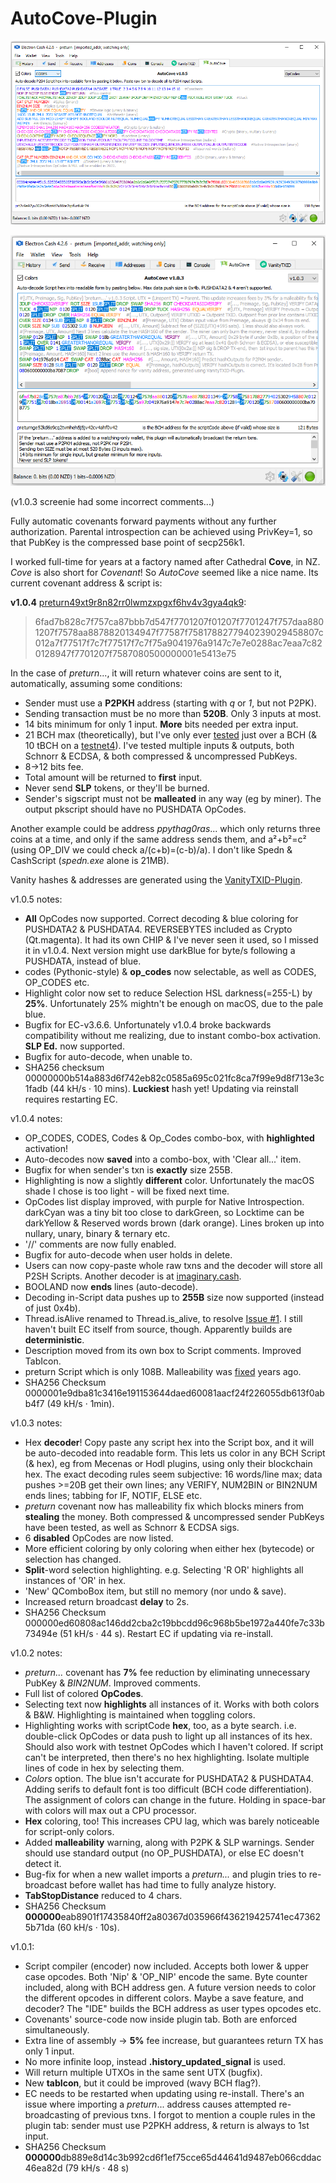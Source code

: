 # AutoCove-Plugin

![alt text](https://github.com/TinosNitso/AutoCove-Plugin/blob/main/v1.0.5.png)

![alt text](https://github.com/TinosNitso/AutoCove-Plugin/blob/main/v1.0.3.png)

(v1.0.3 screenie had some incorrect comments...)

Fully automatic covenants forward payments without any further authorization. Parental introspection can be achieved using PrivKey=1, so that PubKey is the compressed base point of secp256k1.

I worked full-time for years at a factory named after Cathedral **Cove**, in NZ. *Cove* is also short for *Covenant*! So *AutoCove* seemed like a nice name. Its current covenant address & script is:

**v1.0.4** [preturn49xt9r8n82rr0lwmzxpgxf6hv4v3gya4qk9](https://www.blockchain.com/bch/address/preturn49xt9r8n82rr0lwmzxpgxf6hv4v3gya4qk9):
>6fad7b828c7f757ca87bbb7d547f7701207f01207f7701247f757daa8801207f7578aa8878820134947f77587f7581788277940239029458807c012a7f77517f7c7f77517f7c7f75a9041976a9147c7e7e0288ac7eaa7c820128947f7701207f7587080500000001e5413e75

In the case of *preturn*..., it will return whatever coins are sent to it, automatically, assuming some conditions:
- Sender must use a **P2PKH** address (starting with *q* or *1*, but not P2PK).
- Sending transaction must be no more than **520B**. Only 3 inputs at most.
- 14 bits minimum for only 1 input. **More** bits needed per extra input.
- 21 BCH max (theoretically), but I've only ever [tested](https://www.blockchain.com/bch/tx/c3350c09687b922c4d91d9a504b11ea9fac64e599b94975cc50d743f422eb7c4) just over a BCH (& 10 tBCH on a [testnet4](https://testnet4.imaginary.cash/tx/c2dbbccf399c0a4f7bfa847b95feb44d2fb56254d4a820b28325b443b6874c87)). I've tested multiple inputs & outputs, both Schnorr & ECDSA, & both compressed & uncompressed PubKeys.
- 8→12 bits fee.
- Total amount will be returned to **first** input.
- Never send **SLP** tokens, or they'll be burned.
- Sender's sigscript must not be **malleated** in any way (eg by miner). The output pkscript should have no PUSHDATA OpCodes.

Another example could be address *ppythag0ras*... which only returns three coins at a time, and only if the same address sends them, and a²+b²=c² (using OP_DIV we could check a/(c+b)=(c-b)/a). I don't like Spedn & CashScript (*spedn.exe* alone is 21MB).

Vanity hashes & addresses are generated using the [VanityTXID-Plugin](https://github.com/TinosNitso/VanityTXID-Plugin).

v1.0.5 notes:
- **All** OpCodes now supported. Correct decoding & blue coloring for PUSHDATA2 & PUSHDATA4. REVERSEBYTES included as Crypto (Qt.magenta). It had its own CHIP & I've never seen it used, so I missed it in v1.0.4. Next version might use darkBlue for byte/s following a PUSHDATA, instead of blue.
- codes (Pythonic-style) & **op_codes** now selectable, as well as CODES, OP_CODES etc.
- Highlight color now set to reduce Selection HSL darkness(=255-L) by **25%**. Unfortunately 25% mightn't be enough on macOS, due to the pale blue.
- Bugfix for EC-v3.6.6. Unfortunately v1.0.4 broke backwards compatibility without me realizing, due to instant combo-box activation. **SLP Ed.** now supported.
- Bugfix for auto-decode, when unable to.
- SHA256 checksum 00000000b514a883d6f742eb82c0585a695c021fc8ca7f99e9d8f713e3c1fadb (44 kH/s · 10 mins). **Luckiest** hash yet! Updating via reinstall requires restarting EC.

v1.0.4 notes:
- OP_CODES, CODES, Codes & Op_Codes combo-box, with **highlighted** activation!
- Auto-decodes now **saved** into a combo-box, with 'Clear all...' item.
- Bugfix for when sender's txn is **exactly** size 255B.
- Highlighting is now a slightly **different** color. Unfortunately the macOS shade I chose is too light - will be fixed next time.
- OpCodes list display improved, with purple for Native Introspection. darkCyan was a tiny bit too close to darkGreen, so Locktime can be darkYellow & Reserved words brown (dark orange). Lines broken up into nullary, unary, binary & ternary etc.
- '//' comments are now fully enabled.
- Bugfix for auto-decode when user holds in delete.
- Users can now copy-paste whole raw txns and the decoder will store all P2SH Scripts. Another decoder is at [imaginary.cash](https://testnet4.imaginary.cash/decoder).
- BOOLAND now **ends** lines (auto-decode).
- Decoding in-Script data pushes up to **255B** size now supported (instead of just 0x4b).
- Thread.isAlive renamed to Thread.is_alive, to resolve [Issue #1](https://github.com/TinosNitso/AutoCove-Plugin/issues/1). I still haven't built EC itself from source, though. Apparently builds are **deterministic**. 
- Description moved from its own box to Script comments. Improved TabIcon.
- preturn Script which is only 108B. Malleability was [fixed](https://read.cash/@BigBlockIfTrue/achievement-unlocked-bitcoin-cash-fixed-all-common-third-party-transaction-malleation-vectors-219682ef) years ago.
- SHA256 Checksum 0000001e9dba81c3416e191153644daed60081aacf24f226055db613f0abb4f7 (49 kH/s · 1min).

v1.0.3 notes:
- Hex **decoder**! Copy paste any script hex into the Script box, and it will be auto-decoded into readable form. This lets us color in any BCH Script (& hex), eg from Mecenas or Hodl plugins, using only their blockchain hex. The exact decoding rules seem subjective: 16 words/line max; data pushes >=20B get their own lines; any VERIFY, NUM2BIN or BIN2NUM ends lines; tabbing for IF, NOTIF, ELSE etc. 
- *preturn* covenant now has malleability fix which blocks miners from **stealing** the money. Both compressed & uncompressed sender PubKeys have been tested, as well as Schnorr & ECDSA sigs.
- 6 **disabled** OpCodes are now listed.
- More efficient coloring by only coloring when either hex (bytecode) or selection has changed.
- **Split**-word selection highlighting. e.g. Selecting 'R OR' highlights all instances of 'OR' in hex.
- 'New' QComboBox item, but still no memory (nor undo & save).
- Increased return broadcast **delay** to 2s.
- SHA256 Checksum 000000ed60808ac146dd2cba2c19bbcdd96c968b5be1972a440fe7c33b73494e (51 kH/s · 44 s). Restart EC if updating via re-install.

v1.0.2 notes:
- *preturn...* covenant has **7%** fee reduction by eliminating unnecessary PubKey & *BIN2NUM*. Improved comments.
- Full list of colored **OpCodes**.
- Selecting text now **highlights** all instances of it. Works with both colors & B&W. Highlighting is maintained when toggling colors. 
- Highlighting works with scriptCode **hex**, too, as a byte search. i.e. double-click OpCodes or data push to light up all instances of its hex. Should also work with testnet OpCodes which I haven't colored. If script can't be interpreted, then there's no hex highlighting. Isolate multiple lines of code in hex by selecting them.
- *Colors* option. The blue isn't accurate for PUSHDATA2 & PUSHDATA4. Adding serifs to default font is too difficult (BCH code differentiation). The assignment of colors can change in the future. Holding in space-bar with colors will max out a CPU processor.
- **Hex** coloring, too! This increases CPU lag, which was barely noticeable for script-only colors.
- Added **malleability** warning, along with P2PK & SLP warnings. Sender should use standard output (no OP_PUSHDATA), or else EC doesn't detect it.
- Bug-fix for when a new wallet imports a *preturn...* and plugin tries to re-broadcast before wallet has had time to fully analyze history.
- **TabStopDistance** reduced to 4 chars.
- SHA256 Checksum **000000**eab8901f17435840ff2a80367d035966f436219425741ec473625b71da (60 kH/s · 10s).

v1.0.1:
- Script compiler (encoder) now included. Accepts both lower & upper case opcodes. Both 'Nip' & 'OP_NIP' encode the same. Byte counter included, along with BCH address gen. A future version needs to color the different opcodes in different colors. Maybe a save feature, and decoder? The "IDE" builds the BCH address as user types opcodes etc.
- Covenants' source-code now inside plugin tab. Both are enforced simultaneously.
- Extra line of assembly -> **5%** fee increase, but guarantees return TX has only 1 input.
- No more infinite loop, instead **.history_updated_signal** is used.
- Will return multiple UTXOs in the same sent UTX (bugfix).
- New **tabIcon**, but it could be improved (wavy BCH flag?).
- EC needs to be restarted when updating using re-install. There's an issue where importing a *preturn*... address causes attempted re-broadcasting of previous txns. I forgot to mention a couple rules in the plugin tab: sender must use P2PKH address, & return is always to 1st input.
- SHA256 Checksum **000000**db889e8d14c3b992cd6f1ef75cce65d44641d9487eb066cddac46ea82d (79 kH/s · 48 s)
